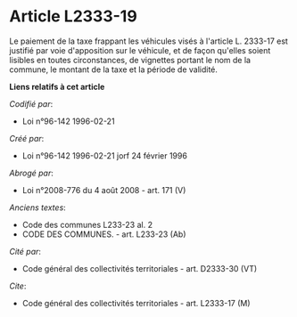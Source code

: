 # Article L2333-19

Le paiement de la taxe frappant les véhicules visés à l'article L. 2333-17 est justifié par voie d'apposition sur le
véhicule, et de façon qu'elles soient lisibles en toutes circonstances, de vignettes portant le nom de la commune, le montant
de la taxe et la période de validité.

**Liens relatifs à cet article**

_Codifié par_:

  - Loi n°96-142 1996-02-21

_Créé par_:

  - Loi n°96-142 1996-02-21 jorf 24 février 1996

_Abrogé par_:

  - Loi n°2008-776 du 4 août 2008 - art. 171 (V)

_Anciens textes_:

  - Code des communes L233-23 al. 2
  - CODE DES COMMUNES. - art. L233-23 (Ab)

_Cité par_:

  - Code général des collectivités territoriales - art. D2333-30 (VT)

_Cite_:

  - Code général des collectivités territoriales - art. L2333-17 (M)
